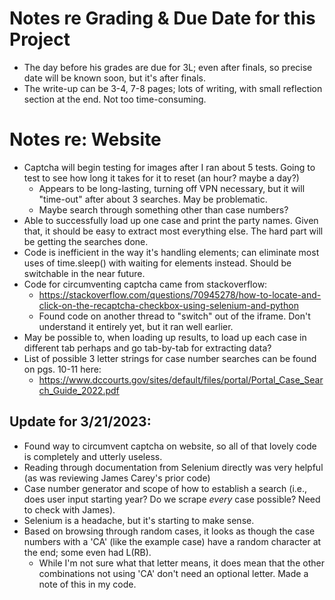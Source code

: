 # Notes re Grading & Due Date for this Project
* The day before his grades are due for 3L; even after finals, so precise date will be known soon, but it's after finals.
* The write-up can be 3-4, 7-8 pages; lots of writing, with small reflection section at the end. Not too time-consuming.

# Notes re: Website
* Captcha will begin testing for images after I ran about 5 tests. Going to test to see how long it takes for it to reset (an hour? maybe a day?)
  * Appears to be long-lasting, turning off VPN necessary, but it will "time-out" after about 3 searches. May be problematic.
  * Maybe search through something other than case numbers?
* Able to successfully load up one case and print the party names. Given that, it should be easy to extract most everything else. The hard part will be getting the searches done.
* Code is inefficient in the way it's handling elements; can eliminate most uses of time.sleep() with waiting for elements instead. Should be switchable in the near future.
* Code for circumventing captcha came from stackoverflow:
  * https://stackoverflow.com/questions/70945278/how-to-locate-and-click-on-the-recaptcha-checkbox-using-selenium-and-python
  * Found code on another thread to "switch" out of the iframe. Don't understand it entirely yet, but it ran well earlier.
* May be possible to, when loading up results, to load up each case in different tab perhaps and go tab-by-tab for extracting data?
* List of possible 3 letter strings for case number searches can be found on pgs. 10-11 here:
  * https://www.dccourts.gov/sites/default/files/portal/Portal_Case_Search_Guide_2022.pdf

## Update for 3/21/2023:
* Found way to circumvent captcha on website, so all of that lovely code is completely and utterly useless.
* Reading through documentation from Selenium directly was very helpful (as was reviewing James Carey's prior code)
* Case number generator and scope of how to establish a search (i.e., does user input starting year? Do we scrape _every_ case possible? Need to check with James).
* Selenium is a headache, but it's starting to make sense.
* Based on browsing through random cases, it looks as though the case numbers with a 'CA' (like the example case) have a random character at the end; some even had L(RB).
  * While I'm not sure what that letter means, it does mean that the other combinations not using 'CA' don't need an optional letter. Made a note of this in my code.